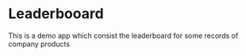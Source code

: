 # Leaderbooard

This is a demo app which consist the leaderboard for some records of company products

